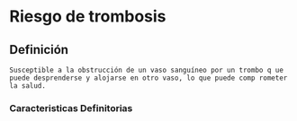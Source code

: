 # Riesgo de trombosis
## Definición
	Susceptible a la obstrucción de un vaso sanguíneo por un trombo q ue puede desprenderse y alojarse en otro vaso, lo que puede comp rometer la salud.

### Caracteristicas Definitorias


